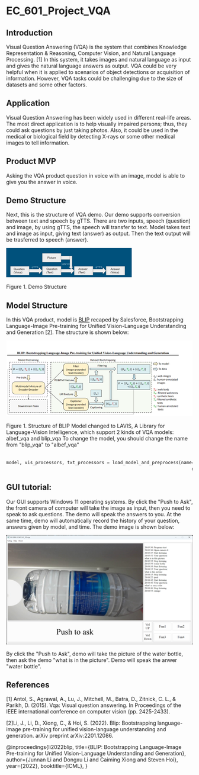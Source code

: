 # EC_601_Project_VQA
## Introduction
Visual Question Answering (VQA) is the system that combines Knowledge Representation & Reasoning, Computer Vision, and Natural Language Processing. [1] In this system, it takes images and natural language as input and gives the natural language answers as output. VQA could be very helpful when it is applied to scenarios of object detections or acquisition of information. However, VQA tasks could be challenging due to the size of datasets and some other factors.

## Application
Visual Question Answering has been widely used in different real-life areas. The most direct application is to help visually impaired persons; thus, they could ask questions by just taking photos. Also, it could be used in the medical or biological field by detecting X-rays or some other medical images to tell information.

## Product MVP
Asking the VQA product question in voice with an image, model is able to give you the answer in voice.

## Demo Structure
Next, this is the structure of VQA demo. Our demo supports conversion between text and speech by gTTS. There are two inputs, speech (question) and image, by using gTTS, the speech will transfer to text. Model takes text and image as input, giving text (answer) as output. Then the text output will be trasferred to speech (answer).

![image](https://github.com/CMander02/VQA_2022_A1_18/blob/main/VQA_demo_structure.png)

Figure 1. Demo Structure


## Model Structure
In this VQA product, model is [BLIP](https://github.com/salesforce/BLIP) recaped by Salesforce, Bootstrapping Language-Image Pre-training for Unified Vision-Language Understanding and Generation [2]. The structure is shown below:

![image](https://github.com/CMander02/VQA_2022_A1_18/blob/main/BLIP_model.png)

Figure 1. Structure of BLIP
Model changed to LAVIS, A Library for Language-Vision Intelligence, which support 2 kinds of VQA models: albef_vqa and blip_vqa
To change the model, you should change the name from "blip_vqa" to "albef_vqa"

```python

model, vis_processors, txt_processors = load_model_and_preprocess(name="blip_vqa", model_type="aokvqa", is_eval=True,
                                                                      device=device)
```

## GUI tutorial:

Our GUI supports Windows 11 operating systems. By click the "Push to Ask", the front camera of computer will take the image as input, then you need to speak to ask questions. The demo will speak the answers to you. At the same time, demo will automatically record the history of your question, answers given by model, and time. The demo image is shown below:

![image](https://github.com/CMander02/VQA_2022_A1_18/blob/main/GUI_image.png)

By click the "Push to Ask", demo will take the picture of the water bottle, then ask the demo "what is in the picture". Demo will speak the anwer "water bottle".




## References

[1] Antol, S., Agrawal, A., Lu, J., Mitchell, M., Batra, D., Zitnick, C. L., & Parikh, D. (2015). Vqa: Visual question answering. In Proceedings of the IEEE international conference on computer vision (pp. 2425-2433).

[2]Li, J., Li, D., Xiong, C., & Hoi, S. (2022). Blip: Bootstrapping language-image pre-training for unified vision-language understanding and generation. arXiv preprint arXiv:2201.12086.

@inproceedings{li2022blip,
      title={BLIP: Bootstrapping Language-Image Pre-training for Unified Vision-Language Understanding and Generation}, 
      author={Junnan Li and Dongxu Li and Caiming Xiong and Steven Hoi},
      year={2022},
      booktitle={ICML},
}

